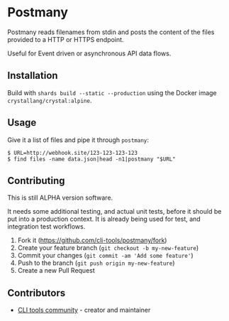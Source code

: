 # Postmany

Postmany reads filenames from stdin and posts the content of the files provided
to a HTTP or HTTPS endpoint.

Useful for Event driven or asynchronous API data flows.

## Installation

Build with `shards build --static --production` using the Docker image
`crystallang/crystal:alpine`.

## Usage

Give it a list of files and pipe it through `postmany`:

```
$ URL=http://webhook.site/123-123-123-123
$ find files -name data.json|head -n1|postmany "$URL"
```

## Contributing

This is still ALPHA version software.

It needs some additional testing, and actual unit tests, before it should be
put into a production context.  It is already being used for test, and
integration test workflows.

1. Fork it (<https://github.com/cli-tools/postmany/fork>)
2. Create your feature branch (`git checkout -b my-new-feature`)
3. Commit your changes (`git commit -am 'Add some feature'`)
4. Push to the branch (`git push origin my-new-feature`)
5. Create a new Pull Request

## Contributors

- [CLI tools community](https://github.com/cli-tools) - creator and maintainer
